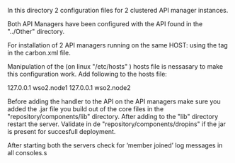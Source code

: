 In this directory 2 configuration files for 2 clustered API manager instances.

Both API Managers have been configured with the API found in the "../Other" directory.

For installation of 2 API managers running on the same HOST: using the <offset></offset> tag in the carbon.xml file.

Manipulation of the (on linux "/etc/hosts" ) hosts file is nessasary to make this configuration work.
Add following to the hosts file:

127.0.0.1   wso2.node1
127.0.0.1   wso2.node2

Before adding the handler to the API on the API managers make sure you added the .jar file you build out of the core files in the "repository/components/lib" directory. After adding to the "lib" directory restart the server. Validate in de "repository/components/dropins" if the jar is present for succesfull deployment.

After starting both the servers check for ‘member joined’ log messages in all consoles.s